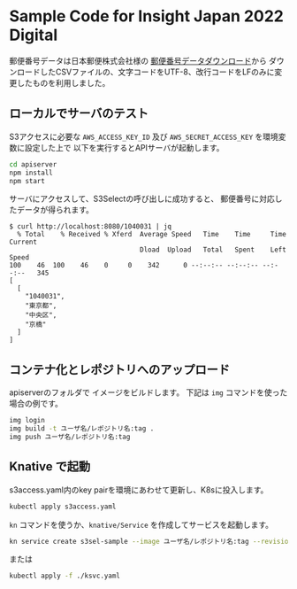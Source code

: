 # Sample Code for Insight Japan 2022 Digital

郵便番号データは日本郵便株式会社様の
[郵便番号データダウンロード](https://www.post.japanpost.jp/zipcode/download.html)から
ダウンロードしたCSVファイルの、文字コードをUTF-8、改行コードをLFのみに変更したものを利用しました。

## ローカルでサーバのテスト

S3アクセスに必要な `AWS_ACCESS_KEY_ID` 及び `AWS_SECRET_ACCESS_KEY` を環境変数に設定した上で
以下を実行するとAPIサーバが起動します。

```bash
cd apiserver
npm install
npm start
```

サーバにアクセスして、S3Selectの呼び出しに成功すると、
郵便番号に対応したデータが得られます。

```console
$ curl http://localhost:8080/1040031 | jq
  % Total    % Received % Xferd  Average Speed   Time    Time     Time  Current
                                 Dload  Upload   Total   Spent    Left  Speed
100    46  100    46    0     0    342      0 --:--:-- --:--:-- --:--:--   345
[
  [
    "1040031",
    "東京都",
    "中央区",
    "京橋"
  ]
]
```

## コンテナ化とレポジトリへのアップロード

apiserverのフォルダで イメージをビルドします。
下記は `img` コマンドを使った場合の例です。

```bash
img login
img build -t ユーザ名/レポジトリ名:tag .
img push ユーザ名/レポジトリ名:tag
```

## Knative で起動

s3access.yaml内のkey pairを環境にあわせて更新し、K8sに投入します。

```bash
kubectl apply s3access.yaml
```

`kn` コマンドを使うか、`knative/Service` を作成してサービスを起動します。

```bash
kn service create s3sel-sample --image ユーザ名/レポジトリ名:tag --revision-name=1.0.0 --env-from secret:s3access
```

または

```bash
kubectl apply -f ./ksvc.yaml
```
